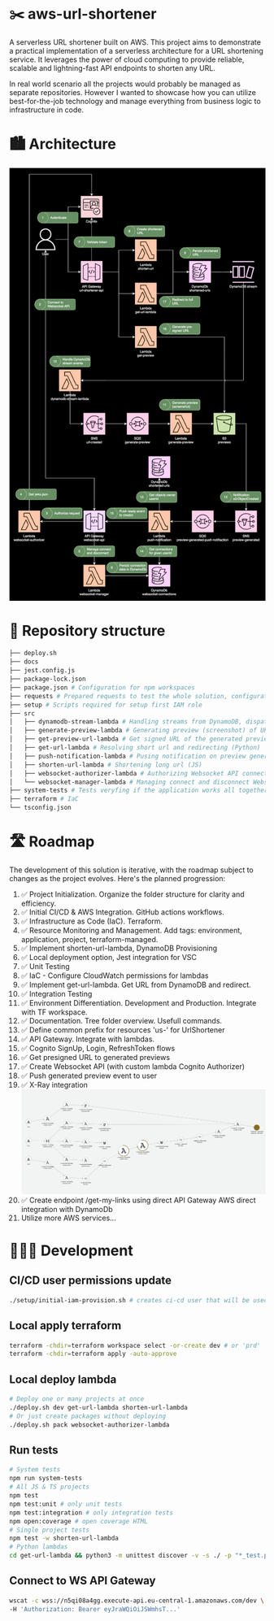 # ✂️ aws-url-shortener

A serverless URL shortener built on AWS. This project aims to demonstrate a practical implementation of a serverless architecture for a URL shortening service. It leverages the power of cloud computing to provide reliable, scalable and lightning-fast API endpoints to shorten any URL.

In real world scenario all the projects would probably be managed as separate repositories. However I wanted to showcase how you can utilize best-for-the-job technology and manage everything from business logic to infrastructure in code.

# 🏙️ Architecture

![Architecture Diagram](link-shortener.phase8.drawio.svg)

# 🌳 Repository structure

```sh
├── deploy.sh
├── docs
├── jest.config.js
├── package-lock.json
├── package.json # Configuration for npm workspaces
├── requests # Prepared requests to test the whole solution, configuration at .vscode/settings.json
├── setup # Scripts required for setup first IAM role
├── src
│   ├── dynamodb-stream-lambda # Handling streams from DynamoDB, dispatching to SNS topics (TS)
│   ├── generate-preview-lambda # Generating preview (screenshot) of URL (JS)
│   ├── get-preview-url-lambda # Get signed URL of the generated previews (JS)
│   ├── get-url-lambda # Resolving short url and redirecting (Python)
│   ├── push-notification-lambda # Pusing notification on preview generated event (TS)
│   ├── shorten-url-lambda # Shortening long url (JS)
│   ├── websocket-authorizer-lambda # Authorizing Websocket API connections (TS)
│   └── websocket-manager-lambda # Managing connect and disconnect Websocket API connections (TS)
├── system-tests # Tests veryfing if the application works all together
├── terraform # IaC
└── tsconfig.json
```

# 🛣️ Roadmap

The development of this solution is iterative, with the roadmap subject to changes as the project evolves. Here's the planned progression:

1. ✅ Project Initialization. Organize the folder structure for clarity and efficiency.
1. ✅ Initial CI/CD & AWS Integration. GitHub actions workflows.
1. ✅ Infrastructure as Code (IaC). Terraform.
1. ✅ Resource Monitoring and Management. Add tags: environment, application, project, terraform-managed.
1. ✅ Implement shorten-url-lambda, DynamoDB Provisioning
1. ✅ Local deployment option, Jest integration for VSC
1. ✅ Unit Testing
1. ✅ IaC - Configure CloudWatch permissions for lambdas
1. ✅ Implement get-url-lambda. Get URL from DynamoDB and redirect.
1. ✅ Integration Testing
1. ✅ Environment Differentiation. Development and Production. Integrate with TF workspace.
1. ✅ Documentation. Tree folder overview. Usefull commands.
1. ✅ Define common prefix for resources 'us-' for UrlShortener
1. ✅ API Gateway. Integrate with lambdas.
1. ✅ Cognito SignUp, Login, RefreshToken flows
1. ✅ Get presigned URL to generated previews
1. ✅ Create Websocket API (with custom lambda Cognito Authorizer)
1. ✅ Push generated preview event to user
1. ✅ X-Ray integration
![X-Ray Trace Map](xray.png)
1. ✅ Create endpoint /get-my-links using direct API Gateway AWS direct integration with DynamoDb
1. Utilize more AWS services...

# 👨🏻‍💻 Development

## CI/CD user permissions update
```sh
./setup/initial-iam-provision.sh # creates ci-cd user that will be used in GitHub Actions
```

## Local apply terraform
```sh
terraform -chdir=terraform workspace select -or-create dev # or 'prd'
terraform -chdir=terraform apply -auto-approve
```

## Local deploy lambda
```sh
# Deploy one or many projects at once
./deploy.sh dev get-url-lambda shorten-url-lambda
# Or just create packages without deploying
./deploy.sh pack websocket-authorizer-lambda
```

## Run tests
```sh
# System tests
npm run system-tests
# All JS & TS projects
npm test
npm test:unit # only unit tests
npm test:integration # only integration tests
npm open:coverage # open coverage HTML
# Single project tests
npm test -w shorten-url-lambda
# Python lambdas
cd get-url-lambda && python3 -m unittest discover -v -s ./ -p "*_test.py"
```

## Connect to WS API Gateway
```sh
wscat -c wss://n5qi08a4gg.execute-api.eu-central-1.amazonaws.com/dev \
-H 'Authorization: Bearer eyJraWQiOiJSWmhsT...'
```
